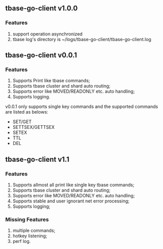 ## tbase-go-client v1.0.0

### Features
1. support operation asynchronized
2. tbase log's directory is ~/logs/tbase-go-client/tbase-go-client.log

## tbase-go-client v0.0.1

### Features

1. Supports Print like tbase commands;
2. Supports tbase cluster and shard auto routing;
3. Supports error like MOVED/READONLY etc. auto handling;
4. Supports logging.

v0.0.1 only supports single key commands and the supported commands are listed as belows:

 - SET/GET
 - SETTSEX/GETTSEX
 - SETEX
 - TTL
 - DEL  

## tbase-go-client v1.1
### Features
1. Supports allmost all print like single key tbase commands;
2. Supports tbase cluster and shard auto routing;
3. Supports error like MOVED/READONLY etc. auto handling;
4. Supports stable and user ignorant net error processing; 
5. Supports logging;
 
### Missing Features
1. multiple commands;
2. hotkey listening;
3. perf log.